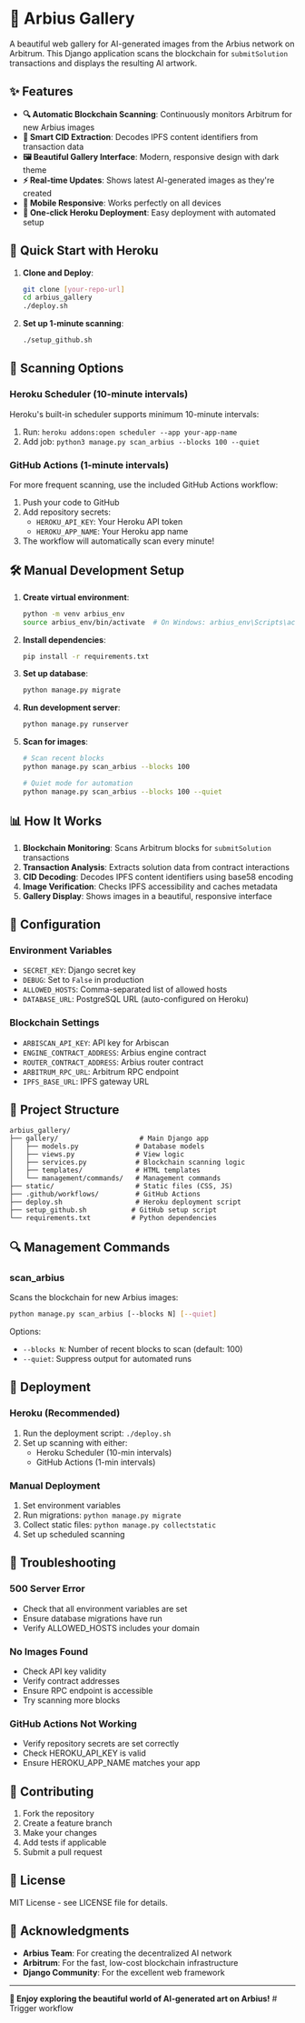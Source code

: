 # 🎨 Arbius Gallery

A beautiful web gallery for AI-generated images from the Arbius network on Arbitrum. This Django application scans the blockchain for `submitSolution` transactions and displays the resulting AI artwork.

## ✨ Features

- **🔍 Automatic Blockchain Scanning**: Continuously monitors Arbitrum for new Arbius images
- **🎯 Smart CID Extraction**: Decodes IPFS content identifiers from transaction data
- **🖼️ Beautiful Gallery Interface**: Modern, responsive design with dark theme
- **⚡ Real-time Updates**: Shows latest AI-generated images as they're created
- **📱 Mobile Responsive**: Works perfectly on all devices
- **🚀 One-click Heroku Deployment**: Easy deployment with automated setup

## 🚀 Quick Start with Heroku

1. **Clone and Deploy**:
   ```bash
   git clone [your-repo-url]
   cd arbius_gallery
   ./deploy.sh
   ```

2. **Set up 1-minute scanning**:
   ```bash
   ./setup_github.sh
   ```

## 🔄 Scanning Options

### Heroku Scheduler (10-minute intervals)
Heroku's built-in scheduler supports minimum 10-minute intervals:
1. Run: `heroku addons:open scheduler --app your-app-name`
2. Add job: `python3 manage.py scan_arbius --blocks 100 --quiet`

### GitHub Actions (1-minute intervals)
For more frequent scanning, use the included GitHub Actions workflow:
1. Push your code to GitHub
2. Add repository secrets:
   - `HEROKU_API_KEY`: Your Heroku API token
   - `HEROKU_APP_NAME`: Your Heroku app name
3. The workflow will automatically scan every minute!

## 🛠️ Manual Development Setup

1. **Create virtual environment**:
   ```bash
   python -m venv arbius_env
   source arbius_env/bin/activate  # On Windows: arbius_env\Scripts\activate
   ```

2. **Install dependencies**:
   ```bash
   pip install -r requirements.txt
   ```

3. **Set up database**:
   ```bash
   python manage.py migrate
   ```

4. **Run development server**:
   ```bash
   python manage.py runserver
   ```

5. **Scan for images**:
   ```bash
   # Scan recent blocks
   python manage.py scan_arbius --blocks 100
   
   # Quiet mode for automation
   python manage.py scan_arbius --blocks 100 --quiet
   ```

## 📊 How It Works

1. **Blockchain Monitoring**: Scans Arbitrum blocks for `submitSolution` transactions
2. **Transaction Analysis**: Extracts solution data from contract interactions
3. **CID Decoding**: Decodes IPFS content identifiers using base58 encoding
4. **Image Verification**: Checks IPFS accessibility and caches metadata
5. **Gallery Display**: Shows images in a beautiful, responsive interface

## 🔧 Configuration

### Environment Variables
- `SECRET_KEY`: Django secret key
- `DEBUG`: Set to `False` in production
- `ALLOWED_HOSTS`: Comma-separated list of allowed hosts
- `DATABASE_URL`: PostgreSQL URL (auto-configured on Heroku)

### Blockchain Settings
- `ARBISCAN_API_KEY`: API key for Arbiscan
- `ENGINE_CONTRACT_ADDRESS`: Arbius engine contract
- `ROUTER_CONTRACT_ADDRESS`: Arbius router contract
- `ARBITRUM_RPC_URL`: Arbitrum RPC endpoint
- `IPFS_BASE_URL`: IPFS gateway URL

## 📁 Project Structure

```
arbius_gallery/
├── gallery/                    # Main Django app
│   ├── models.py              # Database models
│   ├── views.py               # View logic
│   ├── services.py            # Blockchain scanning logic
│   ├── templates/             # HTML templates
│   └── management/commands/   # Management commands
├── static/                    # Static files (CSS, JS)
├── .github/workflows/         # GitHub Actions
├── deploy.sh                  # Heroku deployment script
├── setup_github.sh           # GitHub setup script
└── requirements.txt          # Python dependencies
```

## 🔍 Management Commands

### scan_arbius
Scans the blockchain for new Arbius images:
```bash
python manage.py scan_arbius [--blocks N] [--quiet]
```

Options:
- `--blocks N`: Number of recent blocks to scan (default: 100)
- `--quiet`: Suppress output for automated runs

## 🚀 Deployment

### Heroku (Recommended)
1. Run the deployment script: `./deploy.sh`
2. Set up scanning with either:
   - Heroku Scheduler (10-min intervals)
   - GitHub Actions (1-min intervals)

### Manual Deployment
1. Set environment variables
2. Run migrations: `python manage.py migrate`
3. Collect static files: `python manage.py collectstatic`
4. Set up scheduled scanning

## 🐛 Troubleshooting

### 500 Server Error
- Check that all environment variables are set
- Ensure database migrations have run
- Verify ALLOWED_HOSTS includes your domain

### No Images Found
- Check API key validity
- Verify contract addresses
- Ensure RPC endpoint is accessible
- Try scanning more blocks

### GitHub Actions Not Working
- Verify repository secrets are set correctly
- Check HEROKU_API_KEY is valid
- Ensure HEROKU_APP_NAME matches your app

## 🤝 Contributing

1. Fork the repository
2. Create a feature branch
3. Make your changes
4. Add tests if applicable
5. Submit a pull request

## 📄 License

MIT License - see LICENSE file for details.

## 🙏 Acknowledgments

- **Arbius Team**: For creating the decentralized AI network
- **Arbitrum**: For the fast, low-cost blockchain infrastructure
- **Django Community**: For the excellent web framework

---

**🎉 Enjoy exploring the beautiful world of AI-generated art on Arbius!** # Trigger workflow
